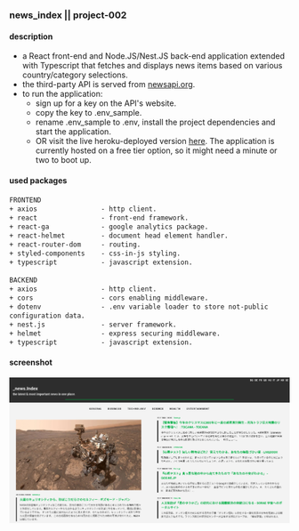 ### news_index || project-002
#### description
+ a React front-end and Node.JS/Nest.JS back-end application extended with Typescript that fetches and displays news items based on various country/category selections.
+ the third-party API is served from [newsapi.org](https://newsapi.org/).
+ to run the application:
  + sign up for a key on the API's website.
  + copy the key to .env_sample.
  + rename .env_sample to .env, install the project dependencies and start the application.
  + OR visit the live heroku-deployed version [here](https://newsindex.herokuapp.com/). The application is currently hosted on a free tier option, so it might need a minute or two to boot up.

#### used packages
```
FRONTEND
+ axios                - http client.
+ react                - front-end framework.
+ react-ga             - google analytics package.
+ react-helmet         - document head element handler.
+ react-router-dom     - routing.
+ styled-components    - css-in-js styling.
+ typescript           - javascript extension.

BACKEND
+ axios                - http client.
+ cors                 - cors enabling middleware.
+ dotenv               - .env variable loader to store not-public configuration data.
+ nest.js              - server framework.
+ helmet               - express securing middleware.
+ typescript           - javascript extension.
```

#### screenshot
![Screenshot](screenshot.png)